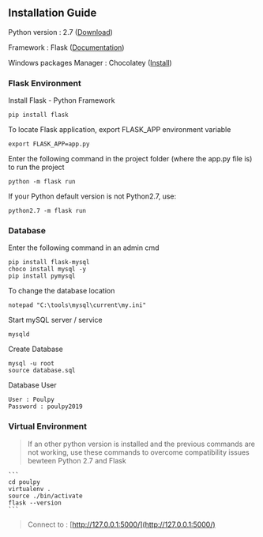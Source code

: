 ## Installation Guide
Python version : 2.7 ([Download](https://www.python.org/downloads/))

Framework  : Flask ([Documentation](http://flask.pocoo.org/docs/1.0/))

Windows packages Manager : Chocolatey ([Install](https://chocolatey.org/docs/installation))

### Flask Environment
Install Flask - Python Framework

    pip install flask

To locate Flask application, export FLASK_APP environment variable

    export FLASK_APP=app.py

Enter the following command in the project folder (where the app.py file is) to run the project

    python -m flask run

If your Python default version is not Python2.7, use:

    python2.7 -m flask run

### Database
Enter the following command in an admin cmd

	pip install flask-mysql
	choco install mysql -y
	pip install pymysql
	
To change the database location

	notepad "C:\tools\mysql\current\my.ini"
	
Start mySQL server / service
	
	mysqld

Create Database
	
	mysql -u root
	source database.sql

Database User

	User : Poulpy
	Password : poulpy2019
	
		
### Virtual Environment

> If an other python version is installed and the previous commands are not working, use these commands to overcome compatibility issues bewteen Python 2.7 and Flask

    ```
    cd poulpy
    virtualenv .
    source ./bin/activate
    flask --version
    ```

> Connect to : [http://127.0.0.1:5000/](http://127.0.0.1:5000/)